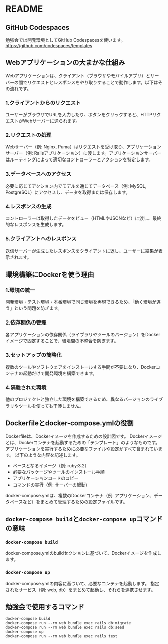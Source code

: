 # README

## GitHub Codespaces
勉強会では開発環境としてGitHub Codespacesを使います。
https://github.com/codespaces/templates

## Webアプリケーションの大まかな仕組み
Webアプリケーションは、クライアント（ブラウザやモバイルアプリ）とサーバーの間でリクエストとレスポンスをやり取りすることで動作します。以下はその流れです。

### 1.クライアントからのリクエスト
ユーザーがブラウザでURLを入力したり、ボタンをクリックすると、HTTPリクエストがWebサーバーに送られます。

### 2.リクエストの処理
Webサーバー（例: Nginx, Puma）はリクエストを受け取り、アプリケーションサーバー（例: Railsアプリケーション）に渡します。アプリケーションサーバーはルーティングによって適切なコントローラーとアクションを特定します。

### 3.データベースへのアクセス
必要に応じてアクション内でモデルを通じてデータベース（例: MySQL, PostgreSQL）にアクセスし、データを取得または保存します。

### 4.レスポンスの生成
コントローラーは取得したデータをビュー（HTMLやJSONなど）に渡し、最終的なレスポンスを生成します。

### 5.クライアントへのレスポンス
送信サーバーが生成したレスポンスをクライアントに返し、ユーザーに結果が表示されます。

## 環境構築にDockerを使う理由

### 1.環境の統一
開発環境・テスト環境・本番環境で同じ環境を再現できるため、「動く環境が違う」という問題を防ぎます。

### 2.依存関係の管理
各アプリケーションの依存関係（ライブラリやツールのバージョン）をDockerイメージで固定することで、環境間の不整合を防ぎます。

### 3.セットアップの簡略化
複数のツールやソフトウェアをインストールする手間が不要になり、Dockerコンテナの起動だけで開発環境を構築できます。

### 4.隔離された環境
他のプロジェクトと独立した環境を構築できるため、異なるバージョンのライブラリやツールを使っても干渉しません。

## Dockerfileとdocker-compose.ymlの役割

Dockerfileは、Dockerイメージを作成するための設計図です。
Dockerイメージとは、Dockerコンテナを起動するための「テンプレート」のようなものです。アプリケーションを実行するために必要なファイルや設定がすべて含まれています。
以下のような内容を記述します。
- ベースとなるイメージ（例: ruby:3.2）
- 必要なパッケージやツールのインストール手順
- アプリケーションコードのコピー
- コマンドの実行（例: サーバーの起動）

docker-compose.ymlは、複数のDockerコンテナ（例: アプリケーション、データベースなど）をまとめて管理するための設定ファイルです。

## `docker-compose build`と`docker-compose up`コマンドの意味
### `docker-compose build`
docker-compose.ymlのbuildセクションに基づいて、Dockerイメージを作成します。

### `docker-compose up`
docker-compose.ymlの内容に基づいて、必要なコンテナを起動します。
指定されたサービス（例: web, db）をまとめて起動し、それらを連携させます。

## 勉強会で使用するコマンド
```
docker-compose build
docker-compose run --rm web bundle exec rails db:migrate
docker-compose run --rm web bundle exec rails db:seed
docker-compose up
docker-compose run --rm web bundle exec rails test
```
